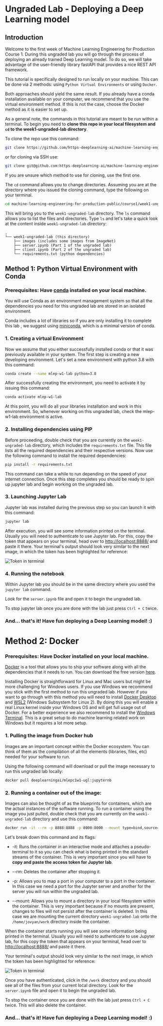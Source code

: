 # Ungraded Lab - Deploying a Deep Learning model
 
## Introduction
Welcome to the first week of Machine Learning Engineering for Production Course 1. During this ungraded lab you will go through the process of deploying an already trained Deep Learning model. To do so, we will take advantage of the user-friendly library fastAPI that provides a nice REST API framework.
 
This tutorial is specifically designed to run locally on your machine. This can be done via 2 methods:  using `Python Virtual Environments` or using `Docker`. 
 
Both approaches should yield the same result. If you already have a conda installation available on your computer, we recommend  that you use the virtual environment method. If this is not the case, choose the Docker method as it is easier to set up.
 
As a general note, the commands in this tutorial are meant to be run within a terminal. To begin you need to **clone this repo in your local filesystem and `cd` to the week1-ungraded-lab directory**.

To clone the repo use this command:
```bash
git clone https://github.com/https-deeplearning-ai/machine-learning-engineering-for-production-public.git
```

or for cloning via SSH use:
```bash
git clone git@github.com:https-deeplearning-ai/machine-learning-engineering-for-production-public.git
```

If you are unsure which method to use for cloning, use the first one.

The `cd` command allows you to change directories. Assuming you are at the directory where you issued the cloning command, type the following on your terminal.
```bash
cd machine-learning-engineering-for-production-public/course1/week1-ungraded-lab
```
This will bring you to the `week1-ungraded-lab` directory. The `ls` command allows you to list the files and directories.
Type `ls` and let's take a quick look at the content inside `week1-ungraded-lab` directory:
 
```
.
└── week1-ungraded-lab (this directory)
    ├── images (includes some images from ImageNet)
    ├── server.ipynb (Part 1 of the ungraded lab)
    ├── client.ipynb (Part 2 of the ungraded lab)
    └── requirements.txt (python dependencies)
```
 
 
## Method 1: Python Virtual Environment with Conda
 
### Prerequisites: Have [conda](https://docs.conda.io/en/latest/) installed on your local machine.
 
You will use Conda as an environment management system so that all the dependencies you need for this ungraded lab are stored in an isolated environment.
 
Conda includes a lot of libraries so if you are only installing it to complete this lab , we suggest using [miniconda](https://docs.conda.io/en/latest/miniconda.html), which is a minimal version of conda.
 
### 1. Creating a virtual Environment
 
Now we assume that you either successfully installed conda or that it was previously available in your system. The first step is  creating a new developing environment. Let's set a new environment with python 3.8 with this command:
 
```bash
conda create --name mlep-w1-lab python=3.8
```
 
After successfully creating the environment, you need to activate it by issuing this command:
 
```bash
conda activate mlep-w1-lab
```
 
At this point, you will do all your libraries installation and work in this environment. So, whenever working on this ungraded lab, check the mlep-w1-lab environment is active.
 
### 2. Installing dependencies using PIP 
 
Before proceeding, double check that you are currently on the `week1-ungraded-lab` directory, which includes the `requirements.txt` file. This file lists all the required dependencies and their respective versions. Now use the following command to install the required dependencies:
 
```bash
pip install -r requirements.txt
```
 
This command can take a while to run depending on the speed of your internet connection. Once this step completes you should be ready to spin up jupyter lab and begin working on the ungraded lab.
 
### 3. Launching Jupyter Lab
 
Jupyter lab was installed during the previous step so you can launch it with this command:
```bash
jupyter lab
```
After execution, you will see some information printed on the terminal. Usually you will need to authenticate to use Jupyter lab. For this, copy the token that appears on your terminal, head over to [http://localhost:8888/](http://localhost:8888/) and paste it there. Your terminal's output should look very similar to the next image, in which the token has been highlighted for reference:


![Token in terminal](./assets/token.png)


### 4. Running the notebook
 
Within Jupyter lab you should be in the same directory where you used the `jupyter lab` command.
 
Look for the `server.ipynb` file and open it to begin the ungraded lab.

To stop jupyter lab once you are done with the lab just press `Ctrl + C` twice.
 
### And... that's it! Have fun deploying a Deep Learning model! :)

 
# 
#
# Method 2: Docker
 
### Prerequisites: Have Docker installed on your local machine.
 
[Docker](https://www.docker.com/) is a tool that allows you to ship your software along with all the dependencies that it needs to run. You can download the free version [here](https://www.docker.com/products/docker-desktop). 

Installing Docker is straightforward for Linux and Mac users but might be more challenging for Windows users. If you use Windows we recommend you stick with the first method to run this ungraded lab. However if you want to go through with this method you will need to install [Docker Desktop](https://docs.docker.com/docker-for-windows/install/) and [WSL2](https://docs.microsoft.com/en-us/windows/wsl/install-win10) (Windows Subsystem for Linux 2). By doing this you will enable a real Linux kernel inside your Windows OS and will get full usage out of Docker. For a better experience we also recommend to install the [Windows Terminal](https://www.microsoft.com/en-us/p/windows-terminal/9n0dx20hk701). This is a great setup to do machine learning related work on Windows but it requires a lot more setup.
 
### 1. Pulling the image from Docker hub

Images are an important concept within the Docker ecosystem. You can think of them as the compilation of all the elements (libraries, files, etc) needed for your software to run. 

Using the following command will download or pull the image necessary to run this ungraded lab locally:
```bash
docker pull deeplearningai/mlepc1w1-ugl:jupyternb
```

 
### 2. Running a container out of the image:

Images can also be thought of as the blueprints for containers, which are the actual instances of the software running. To run a container using the image you just pulled, double check that you are currently on the `week1-ungraded-lab` directory and use this command:
```bash
docker run -it --rm -p 8888:8888 -p 8000:8000 --mount type=bind,source="$(pwd)",target=/home/jovyan/work deeplearningai/mlepc1w1-ugl:jupyternb
```
 
Let's break down this command and its flags:
 
- -it: Runs the container in an interactive mode and attaches a pseudo-terminal to it so you can check what is being printed in the standard streams of the container. This is very important since you will have to **copy and paste the access token for Jupyter lab**.

- --rm: Deletes the container after stopping it.
- -p: Allows you to map a port in your computer to a port in the container. In this case we need a port for the Jupyter server and another for the server you will run within the ungraded lab.
- --mount: Allows you to mount a directory in your local filesystem within the container. This is very important because if no mounts are present, changes to files will not persist after the container is deleted. In this case we are mounting the current directory `week1-ungraded-lab` onto the `/home/jovyan/work` directory inside the container.
 
When the container starts running you will see some information being printed in the terminal. Usually you will need to authenticate to use Jupyter lab, for this copy the token that appears on your terminal, head over to [http://localhost:8888/](http://localhost:8888/) and paste it there.

Your terminal's output should look very similar to the next image, in which the token has been highlighted for reference:


![Token in terminal](./assets/token.png)
 
Once you have authenticated, click in the `/work` directory and you should see all of the files from your current local directory. Look for the `server.ipynb` file and open it to begin the ungraded lab.

To stop the container once you are done with the lab just press `Ctrl + C` twice. This will also delete the container.
 
### And... that's it! Have fun deploying a Deep Learning model! :)

